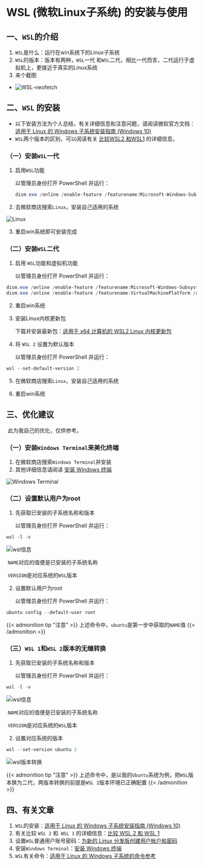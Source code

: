 # WSL (微软Linux子系统) 的安装与使用




## 一、`WSL`的介绍

1.  `WSL`是什么：运行在win系统下的Linux子系统
2.  `WSL`的版本：版本有两种，`WSL`一代 和`WSL`二代，相比一代而言，二代运行于虚拟机上，更接近于真实的Linux系统
3.  来个截图
-   ![WSL-neofetch](https://gitee.com/xiao_beita/tuchuang/raw/master/img/image-20201107115626669.png)



## 二、`WSL` 的安装

-   以下安装方法为个人总结，有关详细信息和注意问题，请阅读微软官方文档：[适用于 Linux 的 Windows 子系统安装指南 (Windows 10)](https://docs.microsoft.com/zh-cn/windows/wsl/install-win10)
-   `WSL`两个版本的区别，可以阅读有关 [比较WSL2 和WSL1](https://docs.microsoft.com/zh-cn/windows/wsl/compare-versions) 的详细信息。

### （一）安装`WSL`一代

1.  启用`WSL`功能

    以管理员身份打开 PowerShell 并运行：

    ```powershell
    dism.exe /online /enable-feature /featurename:Microsoft-Windows-Subsystem-Linux /all /norestart
    ```

2.  去微软商店搜索`Linux`，安装自己适用的系统

![Linux](https://gitee.com/xiao_beita/tuchuang/raw/master/img/image-20201107120334792.png)

3.  重启win系统即可安装完成



### （二）安装`WSL`二代

1.  启用 `WSL`功能和虚拟机功能

    以管理员身份打开 PowerShell 并运行：

```powershell
dism.exe /online /enable-feature /featurename:Microsoft-Windows-Subsystem-Linux /all /norestart
dism.exe /online /enable-feature /featurename:VirtualMachinePlatform /all /norestart
```

2.  重启win系统

3.  安装Linux内核更新包

    下载并安装最新包：[适用于 x64 计算机的 WSL2 Linux 内核更新包](https://wslstorestorage.blob.core.windows.net/wslblob/wsl_update_x64.msi)

4.  将 `WSL 2` 设置为默认版本

    以管理员身份打开 PowerShell 并运行：

```powershell
wsl --set-default-version 2
```

5.  在微软商店搜索`Linux`，安装自己适用的系统

6.  重启win系统



## 三、优化建议

​	此为我自己的优化，仅供参考。

### （一）安装`Windows Terminal`来美化终端

1.  在微软商店搜索`Windows Terminal`并安装
2.  其他详细信息请阅读 [安装 Windows 终端](https://docs.microsoft.com/zh-cn/windows/terminal/get-started)

![Windows Terminal](https://gitee.com/xiao_beita/tuchuang/raw/master/img/image-20201107122055798.png)



### （二）设置默认用户为root

1.  先获取已安装的子系统名称和版本

    以管理员身份打开 PowerShell 并运行：

```powershell
wsl -l -v
```

![wsl信息](https://gitee.com/xiao_beita/tuchuang/raw/master/img/image-20201108170133354.png)

​	`NAME`对应的值便是已安装的子系统名称

​	`VERSION`是对应系统的`WSL`版本

2.  设置默认用户为root

    以管理员身份打开 PowerShell 并运行：

```powershell
ubuntu config --default-user root
```

{{< admonition tip "注意"  >}}
上述命令中，`ubuntu`是第一步中获取的`NAME`值
{{< /admonition >}}

### （三）`WSL 1`和`WSL 2`版本的无缝转换

1.  先获取已安装的子系统名称和版本

    以管理员身份打开 PowerShell 并运行：

```powershell
wsl -l -v
```

![wsl信息](https://gitee.com/xiao_beita/tuchuang/raw/master/img/image-20201108171658356.png)

​	`NAME`对应的值便是已安装的子系统名称

​	`VERSION`是对应系统的`WSL`版本

2.  设置对应系统的版本

```powershell
wsl --set-version ubuntu 2
```
![wsl版本转换](https://gitee.com/xiao_beita/tuchuang/raw/master/img/image-20201108170750853.png)

{{< admonition tip "注意"  >}}
上述命令中，是以我的`Ubuntu`系统为例，把`WSL`版本换为二代，两版本转换的前提是`WSL 2`版本环境已正确配置 {{< /admonition >}}


## 四、有关文章

1.  `WSL`的安装：[适用于 Linux 的 Windows 子系统安装指南 (Windows 10)](https://docs.microsoft.com/zh-cn/windows/wsl/install-win10)
2.  有关比较 `WSL 2` 和` WSL 1` 的详细信息：[比较 WSL 2 和 WSL 1](https://docs.microsoft.com/zh-cn/windows/wsl/compare-versions) 
3.  设置`WSL`普通用户账号密码：[为新的 Linux 分发版创建用户帐户和密码](https://docs.microsoft.com/zh-cn/windows/wsl/user-support)
4.  安装`Windows Terminal`：[安装 Windows 终端](https://docs.microsoft.com/zh-cn/windows/terminal/get-started)
5.  `WSL`有关命令：[适用于 Linux 的 Windows 子系统的命令参考](https://docs.microsoft.com/zh-cn/windows/wsl/reference)


